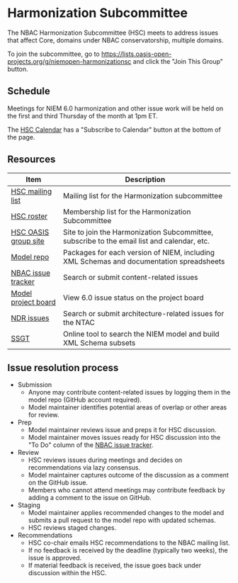
# Harmonization Subcommittee

The NBAC Harmonization Subcommittee (HSC) meets to address issues that affect Core, domains under NBAC conservatorship, multiple domains.

To join the subcommittee, go to https://lists.oasis-open-projects.org/g/niemopen-harmonizationsc and click the "Join This Group" button.

## Schedule

Meetings for NIEM 6.0 harmonization and other issue work will be held on the first and third Thursday of the month at 1pm ET.

The [HSC Calendar](https://lists.oasis-open-projects.org/g/niemopen-harmonizationsc/calendar) has a "Subscribe to Calendar" button at the bottom of the page.

## Resources

Item | Description
--- | ---
[HSC mailing list](mailto:niemopen-harmonizationsc@lists.oasis-open-projects.org) | Mailing list for the Harmonization subcommittee
[HSC roster](https://github.com/niemopen/nbac-admin/blob/main/harmonization-subcommittee/roster.csv) | Membership list for the Harmonization Subcommittee
[HSC OASIS group site](https://lists.oasis-open-projects.org/g/niemopen-harmonizationsc) | Site to join the Harmonization Subcommittee, subscribe to the email list and calendar, etc.
[Model repo](https://github.com/niemopen/niem-model) | Packages for each version of NIEM, including XML Schemas and documentation spreadsheets
[NBAC issue tracker](https://github.com/niemopen/niem-model/issues) | Search or submit content-related issues
[Model project board](https://github.com/orgs/niemopen/projects/3) | View 6.0 issue status on the project board
[NDR issues](https://github.com/niemopen/niem-naming-design-rules/issues) | Search or submit architecture-related issues for the NTAC
[SSGT](https://tools.niem.gov) | Online tool to search the NIEM model and build XML Schema subsets

## Issue resolution process

- Submission
  - Anyone may contribute content-related issues by logging them in the model repo (GitHub account required).
  - Model maintainer identifies potential areas of overlap or other areas for review.
- Prep
  - Model maintainer reviews issue and preps it for HSC discussion.
  - Model maintainer moves issues ready for HSC discussion into the "To Do" column of the [NBAC issue tracker](https://github.com/orgs/niemopen/projects/3/views/1).
- Review
  - HSC reviews issues during meetings and decides on recommendations via lazy consensus.
  - Model maintainer captures outcome of the discussion as a comment on the GitHub issue.
  - Members who cannot attend meetings may contribute feedback by adding a comment to the issue on GitHub.
- Staging
  - Model maintainer applies recommended changes to the model and submits a pull request to the model repo with updated schemas.
  - HSC reviews staged changes.
- Recommendations
  - HSC co-chair emails HSC recommendations to the NBAC mailing list.
  - If no feedback is received by the deadline (typically two weeks), the issue is approved.
  - If material feedback is received, the issue goes back under discussion within the HSC.
